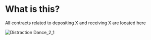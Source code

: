 # What is this? 
All contracts related to depositing X and receiving X are located here

![Distraction Dance_2_1](https://user-images.githubusercontent.com/91562887/167346007-78d0361c-a7c1-49ca-ab89-935fdc0c1714.gif)
